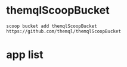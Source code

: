 # themqlScoopBucket

```
scoop bucket add themqlScoopBucket https://github.com/themql/themqlScoopBucket
```



# app list


